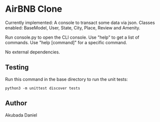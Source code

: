 # AirBNB Clone

Currently implemented: A console to transact some data via json. Classes enabled: BaseModel, User, State, City, Place, Review and Amenity.

Run console.py to open the CLI console. Use "help" to get a list of commands. Use "help [command]" for a specific command.

No external dependencies.

## Testing
Run this command in the base directory to run the unit tests:
```
python3 -m unittest discover tests
```

## Author
Akubada Daniel
